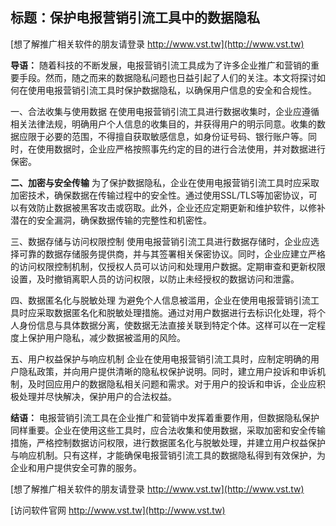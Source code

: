 ## **标题：保护电报营销引流工具中的数据隐私**

[想了解推广相关软件的朋友请登录 http://www.vst.tw](http://www.vst.tw)

**导语：**
随着科技的不断发展，电报营销引流工具成为了许多企业推广和营销的重要手段。然而，随之而来的数据隐私问题也日益引起了人们的关注。本文将探讨如何在使用电报营销引流工具时保护数据隐私，以确保用户信息的安全和合规性。

一、合法收集与使用数据
在使用电报营销引流工具进行数据收集时，企业应遵循相关法律法规，明确用户个人信息的收集目的，并获得用户的明示同意。收集的数据应限于必要的范围，不得擅自获取敏感信息，如身份证号码、银行账户等。同时，在使用数据时，企业应严格按照事先约定的目的进行合法使用，并对数据进行保密。

**二、加密与安全传输**
为了保护数据隐私，企业在使用电报营销引流工具时应采取加密技术，确保数据在传输过程中的安全性。通过使用SSL/TLS等加密协议，可以有效防止数据被黑客攻击或窃取。此外，企业还应定期更新和维护软件，以修补潜在的安全漏洞，确保数据传输的完整性和机密性。

三、数据存储与访问权限控制
使用电报营销引流工具进行数据存储时，企业应选择可靠的数据存储服务提供商，并与其签署相关保密协议。同时，企业应建立严格的访问权限控制机制，仅授权人员可以访问和处理用户数据。定期审查和更新权限设置，及时撤销离职人员的访问权限，以防止未经授权的数据访问和泄露。

四、数据匿名化与脱敏处理
为避免个人信息被滥用，企业在使用电报营销引流工具时应采取数据匿名化和脱敏处理措施。通过对用户数据进行去标识化处理，将个人身份信息与具体数据分离，使数据无法直接关联到特定个体。这样可以在一定程度上保护用户隐私，减少数据被滥用的风险。

五、用户权益保护与响应机制
企业在使用电报营销引流工具时，应制定明确的用户隐私政策，并向用户提供清晰的隐私权保护说明。同时，建立用户投诉和申诉机制，及时回应用户的数据隐私相关问题和需求。对于用户的投诉和申诉，企业应积极处理并尽快解决，保护用户的合法权益。

**结语：**
电报营销引流工具在企业推广和营销中发挥着重要作用，但数据隐私保护同样重要。企业在使用这些工具时，应合法收集和使用数据，采取加密和安全传输措施，严格控制数据访问权限，进行数据匿名化与脱敏处理，并建立用户权益保护与响应机制。只有这样，才能确保电报营销引流工具的数据隐私得到有效保护，为企业和用户提供安全可靠的服务。

[想了解推广相关软件的朋友请登录 http://www.vst.tw](http://www.vst.tw)


[访问软件官网 http://www.vst.tw](http://www.vst.tw)
